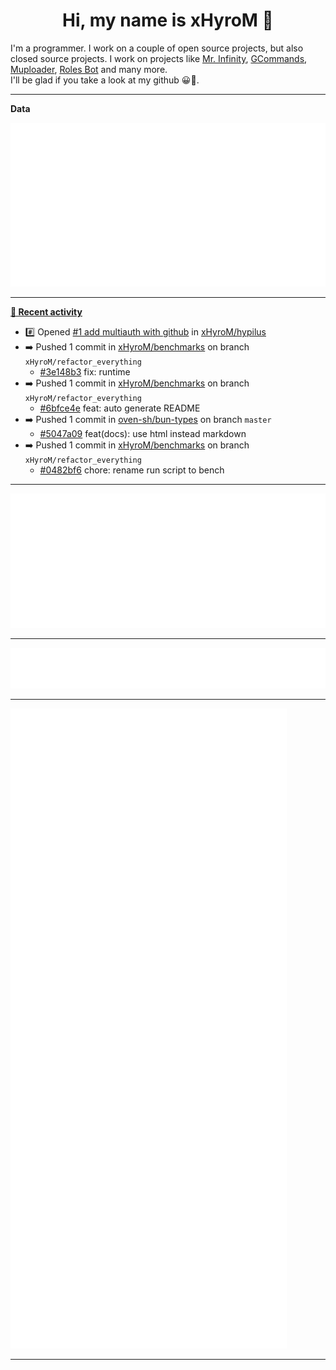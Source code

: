 <p align="center">
    <!-- <img src="https://avatars.githubusercontent.com/u/56601352" width="192" alt="hyro's pfp" /> -->
    <h1 align="center">Hi, my name is xHyroM 👋</h1>
</p>

I'm a programmer. I work on a couple of open source projects, but also closed source projects. I work on projects like [Mr. Infinity](https://discord.com/oauth2/authorize?client_id=720321585625694239&scope=bot%20applications.commands&permissions=8&redirect_uri=https://blobs.gq/imanager&prompt=consent&response_type=code), [GCommands](https://github.com/Garlic-Team/GCommands), [Muploader](https://github.com/xHyroM/Muploader), [Roles Bot](https://github.com/xHyroM/roles-bot) and many more.  
I'll be glad if you take a look at my github 😀👀.

___
**Data**

<img src="https://github.com/xHyroM/xHyroM/blob/master/.cache/base.svg">

___

**[📰 Recent activity](https://github.com/xHyroM)**
* #️⃣ Opened [#1 add multiauth with github](https://github.com/xHyroM/hypilus/issues/1) in [xHyroM/hypilus](https://github.com/xHyroM/hypilus)
* ➡️ Pushed 1 commit in [xHyroM/benchmarks](https://github.com/xHyroM/benchmarks) on branch `xHyroM/refactor_everything`
  * [#3e148b3](https://github.com/xHyroM/benchmarks/commit/3e148b3) fix: runtime
* ➡️ Pushed 1 commit in [xHyroM/benchmarks](https://github.com/xHyroM/benchmarks) on branch `xHyroM/refactor_everything`
  * [#6bfce4e](https://github.com/xHyroM/benchmarks/commit/6bfce4e) feat: auto generate README
* ➡️ Pushed 1 commit in [oven-sh/bun-types](https://github.com/oven-sh/bun-types) on branch `master`
  * [#5047a09](https://github.com/oven-sh/bun-types/commit/5047a09) feat(docs): use html instead markdown
* ➡️ Pushed 1 commit in [xHyroM/benchmarks](https://github.com/xHyroM/benchmarks) on branch `xHyroM/refactor_everything`
  * [#0482bf6](https://github.com/xHyroM/benchmarks/commit/0482bf6) chore: rename run script to bench


___

<img src="https://github.com/xHyroM/xHyroM/blob/master/.cache/isocalendar.svg">

___

<img src="https://github.com/xHyroM/xHyroM/blob/master/.cache/languages.svg">

___

<img src="https://github.com/xHyroM/xHyroM/blob/master/.cache/achievements.svg">

___
